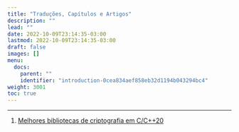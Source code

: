 ```yaml
---
title: "Traduções, Capítulos e Artigos"
description: ""
lead: ""
date: 2022-10-09T23:14:35-03:00
lastmod: 2022-10-09T23:14:35-03:00
draft: false
images: []
menu:
  docs:
    parent: ""
    identifier: "introduction-0cea834aef858eb32d1194b043294bc4"
weight: 3001
toc: true
---
```

____

1. [Melhores bibliotecas de criptografia em C/C++20](/docs/translate/cryptography-libraries-c20/)